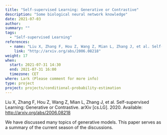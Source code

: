 ```yaml
---
title: "Self-supervised Learning: Generative or Contrastive"
description: "Some biological neural network knowledge"
date: 2021-07-03
author:
summary: ""
tags:
  - "Self-supervised Learning"
references:
  - name: "Liu X, Zhang F, Hou Z, Wang Z, Mian L, Zhang J, et al. Self-supervised Learning: Generative or Contrastive. arXiv [cs.LG]. 2020. Available: http://arxiv.org/abs/2006.08218"
    link: "http://arxiv.org/abs/2006.08218"
weight: 17
when:
  start: 2021-07-31 14:30
  end: 2021-07-31 16:00
  timezone: CET
where: Lark (Please comment for more info)
type: project
project: projects/conditional-probability-estimation
---
```


Liu X, Zhang F, Hou Z, Wang Z, Mian L, Zhang J, et al. Self-supervised Learning: Generative or Contrastive. arXiv [cs.LG]. 2020. Available: http://arxiv.org/abs/2006.08218

We have discussed many topics of generative models. This paper serves as a summary of the current season of the discussions.